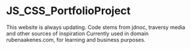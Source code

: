 # JS_CSS_PortfolioProject

This website is always updating. 
Code stems from jdnoc, traversy media and other sources of inspiration
Currently used in domain rubenaakenes.com, for learning and business purposes.
